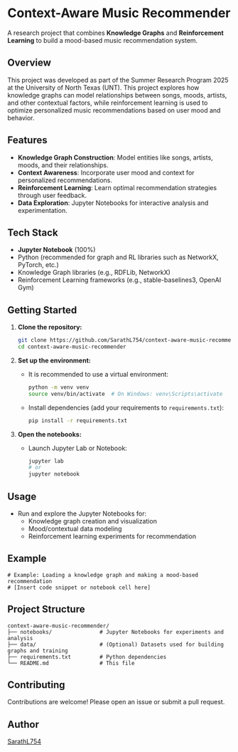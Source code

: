 # Context-Aware Music Recommender

A research project that combines **Knowledge Graphs** and **Reinforcement Learning** to build a mood-based music recommendation system.

## Overview

This project was developed as part of the Summer Research Program 2025 at the University of North Texas (UNT).
This project explores how knowledge graphs can model relationships between songs, moods, artists, and other contextual factors, while reinforcement learning is used to optimize personalized music recommendations based on user mood and behavior.

## Features

- **Knowledge Graph Construction**: Model entities like songs, artists, moods, and their relationships.
- **Context Awareness**: Incorporate user mood and context for personalized recommendations.
- **Reinforcement Learning**: Learn optimal recommendation strategies through user feedback.
- **Data Exploration**: Jupyter Notebooks for interactive analysis and experimentation.

## Tech Stack

- **Jupyter Notebook** (100%)
- Python (recommended for graph and RL libraries such as NetworkX, PyTorch, etc.)
- Knowledge Graph libraries (e.g., RDFLib, NetworkX)
- Reinforcement Learning frameworks (e.g., stable-baselines3, OpenAI Gym)

## Getting Started

1. **Clone the repository:**
   ```bash
   git clone https://github.com/SarathL754/context-aware-music-recommender.git
   cd context-aware-music-recommender
   ```

2. **Set up the environment:**
   - It is recommended to use a virtual environment:
     ```bash
     python -m venv venv
     source venv/bin/activate  # On Windows: venv\Scripts\activate
     ```
   - Install dependencies (add your requirements to `requirements.txt`):
     ```bash
     pip install -r requirements.txt
     ```

3. **Open the notebooks:**
   - Launch Jupyter Lab or Notebook:
     ```bash
     jupyter lab
     # or
     jupyter notebook
     ```

## Usage

- Run and explore the Jupyter Notebooks for:
  - Knowledge graph creation and visualization
  - Mood/contextual data modeling
  - Reinforcement learning experiments for recommendation

## Example

<!-- Add screenshots or usage examples if available -->

```
# Example: Loading a knowledge graph and making a mood-based recommendation
# [Insert code snippet or notebook cell here]
```

## Project Structure

```
context-aware-music-recommender/
├── notebooks/               # Jupyter Notebooks for experiments and analysis
├── data/                    # (Optional) Datasets used for building graphs and training
├── requirements.txt         # Python dependencies
└── README.md                # This file
```

## Contributing

Contributions are welcome! Please open an issue or submit a pull request.

## Author

[SarathL754](https://github.com/SarathL754)
